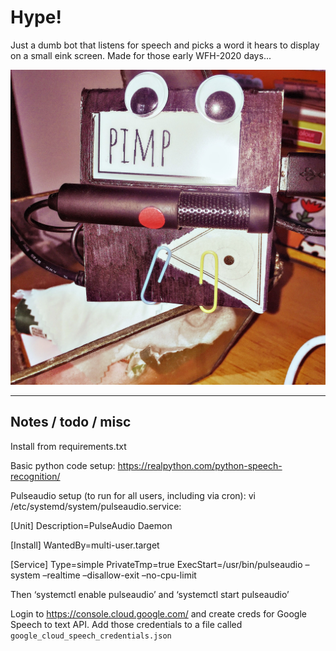 # Hype!

Just a dumb bot that listens for speech and picks a word it hears to display on a small eink screen. Made for those early WFH-2020 days...

![Image of Hype](https://github.com/suttree/hype/blob/master/hype.jpg?raw=true)

---

## Notes / todo / misc

Install from requirements.txt

Basic python code setup:
https://realpython.com/python-speech-recognition/

Pulseaudio setup (to run for all users, including via cron):
vi /etc/systemd/system/pulseaudio.service:

[Unit]
Description=PulseAudio Daemon

[Install]
WantedBy=multi-user.target

[Service]
Type=simple
PrivateTmp=true
ExecStart=/usr/bin/pulseaudio –system –realtime –disallow-exit –no-cpu-limit

Then ‘systemctl enable pulseaudio’ and ‘systemctl start pulseaudio’ 


Login to https://console.cloud.google.com/ and create creds for Google Speech to text API.
Add those credentials to a file called `google_cloud_speech_credentials.json`
